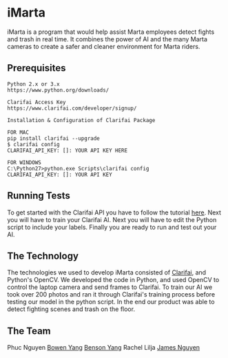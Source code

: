 # iMarta
iMarta is a program that would help assist Marta employees detect fights and trash in real time. It combines the power of AI and the many Marta cameras to create a safer and cleaner environment for Marta riders.

## Prerequisites
```
Python 2.x or 3.x
https://www.python.org/downloads/
```
```
Clarifai Access Key
https://www.clarifai.com/developer/signup/
```
```
Installation & Configuration of Clarifai Package

FOR MAC
pip install clarifai --upgrade
$ clarifai config
CLARIFAI_API_KEY: []: YOUR API KEY HERE

FOR WINDOWS
C:\Python27>python.exe Scripts\clarifai config
CLARIFAI_API_KEY: []: YOUR API KEY
```
## Running Tests
To get started with the Clarifai API you have to follow the tutorial [here](https://clarifai-python.readthedocs.io/en/latest/tutorial/). Next you will have to train your Clarifai AI. Next you will have to edit the Python script to include your labels. Finally you are ready to run and test out your AI.
## The Technology
The technologies we used to develop iMarta consisted of [Clarifai](https://www.clarifai.com/), and Python's OpenCV. We developed the code in Python, and used OpenCV to control the laptop camera and send frames to Clarifai. To train our AI we took over 200 photos and ran it through Clarifai's training process before testing our model in the python script. In the end our product was able to detect fighting scenes and trash on the floor.
## The Team
Phuc Nguyen
[Bowen Yang](https://github.com/byang9)
[Benson Yang](https://github.com/byangschool)
Rachel Lilja
[James Nguyen](https://github.com/chamewin)

